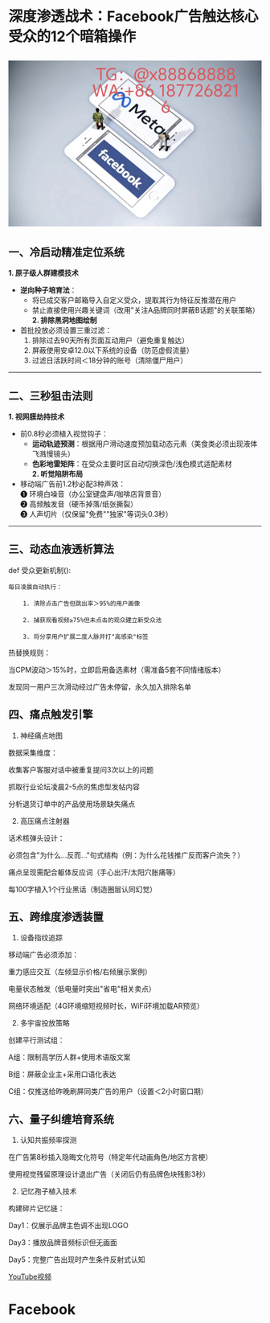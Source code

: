 # 深度渗透战术：Facebook广告触达核心受众的12个暗箱操作
![替代文字](93a3c1560684534eb17a3aac0182183.jpg)
---
## 一、冷启动精准定位系统
**1. 原子级人群建模技术**  
- **逆向种子培育法**：  
  - 将已成交客户邮箱导入自定义受众，提取其行为特征反推潜在用户  
  - 禁止直接使用兴趣关键词（改用"关注A品牌同时屏蔽B话题"的关联策略）  
**2. 排除黑洞地图绘制**  
- 首批投放必须设置三重过滤：  
  1. 排除过去90天所有页面互动用户（避免重复触达）  
  2. 屏蔽使用安卓12.0以下系统的设备（防范虚假流量）  
  3. 过滤日活跃时间＜18分钟的账号（清除僵尸用户）  
---
## 二、三秒狙击法则
**1. 视网膜劫持技术**  
- 前0.8秒必须植入视觉钩子：  
  - **运动轨迹预测**：根据用户滑动速度预加载动态元素（美食类必须出现液体飞溅慢镜头）  
  - **色彩地雷矩阵**：在受众主要时区自动切换深色/浅色模式适配素材  
**2. 听觉陷阱布局**  
- 移动端广告前1.2秒必配3种声效：  
  ❶ 环境白噪音（办公室键盘声/咖啡店背景音）  
  ❷ 高频触发音（硬币掉落/纸张撕裂）  
  ❸ 人声切片（仅保留"免费""独家"等词头0.3秒）  
---
## 三、动态血液透析算法

def 受众更新机制():

    每日凌晨自动执行： 
    
        1. 清除点击广告但跳出率＞95%的用户画像
        
        2. 捕获观看视频≥75%但未点击的观众建立新受众池
        
        3. 将分享用户扩展二度人脉并打"高感染"标签
热替换规则：

当CPM波动＞15%时，立即启用备选素材（需准备5套不同情绪版本）

发现同一用户三次滑动经过广告未停留，永久加入排除名单

四、痛点触发引擎
---
1. 神经痛点地图

数据采集维度：

收集客户客服对话中被重复提问3次以上的问题

抓取行业论坛凌晨2-5点的焦虑型发帖内容

分析退货订单中的产品使用场景缺失痛点

2. 高压痛点注射器

话术核弹头设计：

必须包含"为什么...反而..."句式结构（例：为什么花钱推广反而客户流失？）

痛点呈现需配合躯体反应词（手心出汗/太阳穴胀痛等）

每100字植入1个行业黑话（制造圈层认同幻觉）

五、跨维度渗透装置
---
1. 设备指纹追踪

移动端广告必须添加：

重力感应交互（左倾显示价格/右倾展示案例）

电量状态触发（低电量时突出"省电"相关卖点）

网络环境适配（4G环境缩短视频时长，WiFi环境加载AR预览）

2. 多宇宙投放策略

创建平行测试组：

A组：限制高学历人群+使用术语版文案

B组：屏蔽企业主+采用口语化表达

C组：仅推送给昨晚刷屏同类广告的用户（设置＜2小时窗口期）

六、量子纠缠培育系统
---
1. 认知共振频率探测

在广告第8秒插入隐晦文化符号（特定年代动画角色/地区方言梗）

使用视觉残留原理设计退出广告（关闭后仍有品牌色块残影3秒）

2. 记忆孢子植入技术

构建碎片记忆链：

Day1：仅展示品牌主色调不出现LOGO

Day3：播放品牌音频标识但无画面

Day5：完整广告出现时产生条件反射式认知

[YouTube视频](https://youtube.com/shorts/FOkabQYU4MQ?feature=share)
# Facebook
